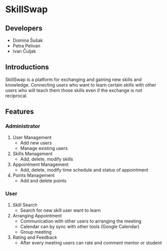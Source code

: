 # SkillSwap
## Developers
* Domina Šušak 
* Petra Pelivan
* Ivan Čuljak
## Introductions
SkillSwap is a platform for exchanging and gaining new skills and knowledge. Connecting users who want to learn certain skills with other users who will teach them those skills even if the exchange is not reciprocal.  
## Features
### Administrator
1. User Management
   * Add new users
   * Manage existing users
2. Skills Management
   * Add, delete, modify skills
3. Appointment Management
   * Add, delete, modify time schedule and status of appointment
4. Points Management
   * Add and delete points
### User
1. Skill Search
   * Search for new skill user want to learn
2. Arranging Appointment
   * Communication with other users to arranging the meeting
   * Calendar can by sync with other tools (Google Calendar)
   * Group meeting
3. Rating and Feedback
   * After every meeting users can rate and comment mentor or student 

